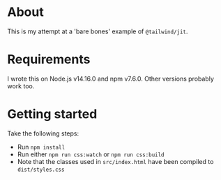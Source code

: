 # About

This is my attempt at a 'bare bones' example of `@tailwind/jit`.

# Requirements

I wrote this on Node.js v14.16.0 and npm v7.6.0. Other versions probably work too.

# Getting started

Take the following steps:

- Run `npm install`
- Run either `npm run css:watch` or `npm run css:build`
- Note that the classes used in `src/index.html` have been compiled to `dist/styles.css`